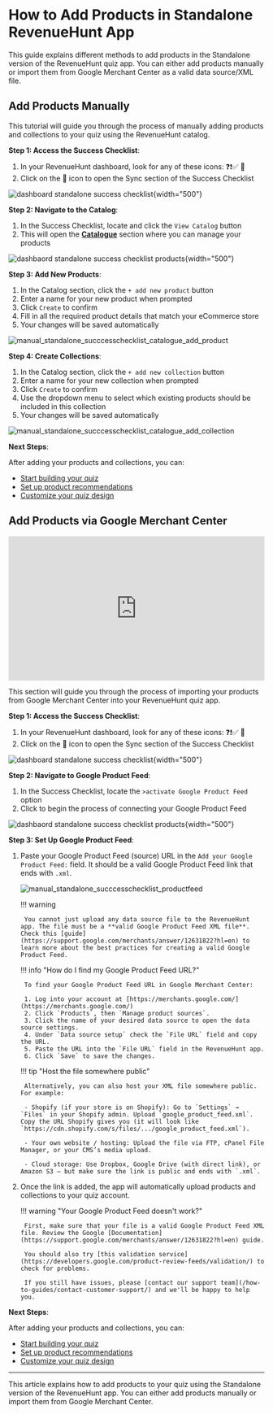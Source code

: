 # How to Add Products in Standalone RevenueHunt App

This guide explains different methods to add products in the Standalone version of the RevenueHunt quiz app. You can either add products manually or import them from Google Merchant Center as a valid data source/XML file.

## Add Products Manually

This tutorial will guide you through the process of manually adding products and collections to your quiz using the RevenueHunt catalog.


**Step 1: Access the Success Checklist**: 

1. In your RevenueHunt dashboard, look for any of these icons: ❓❗✅ 🔄
2. Click on the 🔄 icon to open the Sync section of the Success Checklist

![dashboard standalone success checklist](/images/manual_standalone_succcesschecklist.png){width="500"}

**Step 2: Navigate to the Catalog**:

1. In the Success Checklist, locate and click the `View Catalog` button
2. This will open the **[Catalogue](https://admin.revenuehunt.com/catalogue)** section where you can manage your products

![dashbaord standalone success checklist products](/images/manual_standalone_succcesschecklist_products.png){width="500"}

**Step 3: Add New Products**:

1. In the Catalog section, click the `+ add new product` button
2. Enter a name for your new product when prompted
3. Click `Create` to confirm
4. Fill in all the required product details that match your eCommerce store
5. Your changes will be saved automatically

![manual_standalone_succcesschecklist_catalogue_add_product](/images/manual_standalone_succcesschecklist_catalogue_add_product.png)

**Step 4: Create Collections**:

1. In the Catalog section, click the `+ add new collection` button
2. Enter a name for your new collection when prompted
3. Click `Create` to confirm
4. Use the dropdown menu to select which existing products should be included in this collection
5. Your changes will be saved automatically

![manual_standalone_succcesschecklist_catalogue_add_collection](/images/manual_standalone_succcesschecklist_catalogue_add_collection.png)

**Next Steps**:

After adding your products and collections, you can:

- [Start building your quiz](/how-to-guides/create-first-quiz/)
- [Set up product recommendations](/how-to-guides/set-up-recommendations/)
- [Customize your quiz design](/how-to-guides/customize-quiz-design/)


## Add Products via Google Merchant Center

<div style="position: relative; padding-bottom: 56.289308176100626%; height: 0;"><iframe src="https://www.loom.com/embed/5817998bfddb47c7a13d1adb28beeb05?sid=584e70a7-c306-407a-a76e-7b370108c0c8" frameborder="0" webkitallowfullscreen mozallowfullscreen allowfullscreen style="position: absolute; top: 0; left: 0; width: 100%; height: 100%;"></iframe></div>

This section will guide you through the process of importing your products from Google Merchant Center into your RevenueHunt quiz app.

**Step 1: Access the Success Checklist**:

1. In your RevenueHunt dashboard, look for any of these icons: ❓❗✅ 🔄
2. Click on the 🔄 icon to open the Sync section of the Success Checklist

![dashboard standalone success checklist](/images/manual_standalone_succcesschecklist.png){width="500"}

**Step 2: Navigate to Google Product Feed**:

1. In the Success Checklist, locate the `>activate Google Product Feed` option
2. Click to begin the process of connecting your Google Product Feed

![dashbaord standalone success checklist products](/images/manual_standalone_succcesschecklist_products.png){width="500"}

**Step 3: Set Up Google Product Feed**:

1. Paste your Google Product Feed (source) URL in the `Add your Google Product Feed:` field. It should be a valid Google Product Feed link that ends with `.xml`.

    ![manual_standalone_succcesschecklist_productfeed](/images/manual_standalone_succcesschecklist_productfeed.png)


    !!! warning 

        You cannot just upload any data source file to the RevenueHunt app. The file must be a **valid Google Product Feed XML file**. Check this [guide](https://support.google.com/merchants/answer/12631822?hl=en) to learn more about the best practices for creating a valid Google Product Feed.
    

    !!! info "How do I find my Google Product Feed URL?"

        To find your Google Product Feed URL in Google Merchant Center:

        1. Log into your account at [https://merchants.google.com/](https://merchants.google.com/)
        2. Click `Products`, then `Manage product sources`.
        3. Click the name of your desired data source to open the data source settings.
        4. Under `Data source setup` check the `File URL` field and copy the URL.
        5. Paste the URL into the `File URL` field in the RevenueHunt app.
        6. Click `Save` to save the changes.

    !!! tip "Host the file somewhere public"

        Alternatively, you can also host your XML file somewhere public. For example:

        - Shopify (if your store is on Shopify): Go to `Settings` → `Files` in your Shopify admin. Upload `google_product_feed.xml`. Copy the URL Shopify gives you (it will look like `https://cdn.shopify.com/s/files/.../google_product_feed.xml`).

        - Your own website / hosting: Upload the file via FTP, cPanel File Manager, or your CMS’s media upload.

        - Cloud storage: Use Dropbox, Google Drive (with direct link), or Amazon S3 — but make sure the link is public and ends with `.xml`.

2. Once the link is added, the app will automatically upload products and collections to your quiz account.


    !!! warning "Your Google Product Feed doesn't work?"

        First, make sure that your file is a valid Google Product Feed XML file. Review the Google [Documentation](https://support.google.com/merchants/answer/12631822?hl=en) guide.

        You should also try [this validation service](https://developers.google.com/product-review-feeds/validation/) to check for problems.

        If you still have issues, please [contact our support team](/how-to-guides/contact-customer-support/) and we'll be happy to help you.


**Next Steps**:

After adding your products and collections, you can:

- [Start building your quiz](/how-to-guides/create-first-quiz/)
- [Set up product recommendations](/how-to-guides/set-up-recommendations/)
- [Customize your quiz design](/how-to-guides/customize-quiz-design/)



---
This article explains how to add products to your quiz using the Standalone version of the RevenueHunt app. You can either add products manually or import them from Google Merchant Center.








